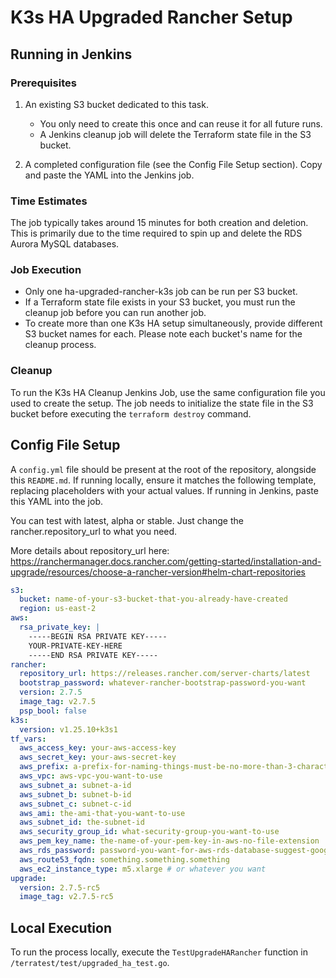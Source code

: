 # K3s HA Upgraded Rancher Setup

## Running in Jenkins

### Prerequisites

1. An existing S3 bucket dedicated to this task.
    - You only need to create this once and can reuse it for all future runs.
    - A Jenkins cleanup job will delete the Terraform state file in the S3 bucket.

2. A completed configuration file (see the Config File Setup section). Copy and paste the YAML into the Jenkins job.

### Time Estimates

The job typically takes around 15 minutes for both creation and deletion. This is primarily due to the time required to spin up and delete the RDS Aurora MySQL databases.

### Job Execution

- Only one ha-upgraded-rancher-k3s job can be run per S3 bucket.
- If a Terraform state file exists in your S3 bucket, you must run the cleanup job before you can run another job.
- To create more than one K3s HA setup simultaneously, provide different S3 bucket names for each. Please note each bucket's name for the cleanup process.

### Cleanup

To run the K3s HA Cleanup Jenkins Job, use the same configuration file you used to create the setup. The job needs to initialize the state file in the S3 bucket before executing the `terraform destroy` command.

## Config File Setup

A `config.yml` file should be present at the root of the repository, alongside this `README.md`. If running locally, ensure it matches the following template, replacing placeholders with your actual values. If running in Jenkins, paste this YAML into the job.

You can test with latest, alpha or stable. Just change the rancher.repository_url to what you need. 

More details about repository_url here: https://ranchermanager.docs.rancher.com/getting-started/installation-and-upgrade/resources/choose-a-rancher-version#helm-chart-repositories

```yml
s3:
  bucket: name-of-your-s3-bucket-that-you-already-have-created
  region: us-east-2
aws:
  rsa_private_key: |
    -----BEGIN RSA PRIVATE KEY-----
    YOUR-PRIVATE-KEY-HERE
    -----END RSA PRIVATE KEY-----
rancher:
  repository_url: https://releases.rancher.com/server-charts/latest 
  bootstrap_password: whatever-rancher-bootstrap-password-you-want
  version: 2.7.5
  image_tag: v2.7.5
  psp_bool: false
k3s:
  version: v1.25.10+k3s1
tf_vars:
  aws_access_key: your-aws-access-key
  aws_secret_key: your-aws-secret-key
  aws_prefix: a-prefix-for-naming-things-must-be-no-more-than-3-characters
  aws_vpc: aws-vpc-you-want-to-use
  aws_subnet_a: subnet-a-id
  aws_subnet_b: subnet-b-id
  aws_subnet_c: subnet-c-id
  aws_ami: the-ami-that-you-want-to-use
  aws_subnet_id: the-subnet-id
  aws_security_group_id: what-security-group-you-want-to-use
  aws_pem_key_name: the-name-of-your-pem-key-in-aws-no-file-extension
  aws_rds_password: password-you-want-for-aws-rds-database-suggest-googling-for-requirements
  aws_route53_fqdn: something.something.something
  aws_ec2_instance_type: m5.xlarge # or whatever you want
upgrade:
  version: 2.7.5-rc5
  image_tag: v2.7.5-rc5
```

## Local Execution

To run the process locally, execute the `TestUpgradeHARancher` function in `/terratest/test/upgraded_ha_test.go`.